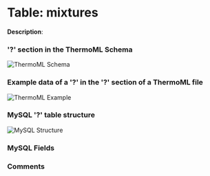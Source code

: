 # Table: mixtures

**Description**:

### '?' section in the ThermoML Schema
![ThermoML Schema](../images/thermoml/thermoml_schema_.png)

### Example data of a '?' in the '?' section of a ThermoML file
![ThermoML Example](../images/thermoml/thermoml_example_.png)

### MySQL '?' table structure
![MySQL Structure](../images/mysql/mysql_.png)

### MySQL Fields

### Comments